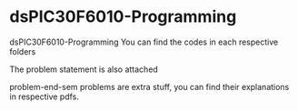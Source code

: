 # dsPIC30F6010-Programming
dsPIC30F6010-Programming
You can find the codes in each respective folders

The problem statement is also attached

problem-end-sem problems are extra stuff, you can find their explanations in respective pdfs.
